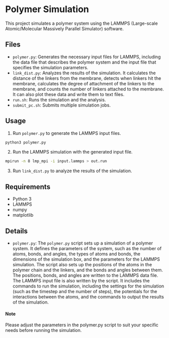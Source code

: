 # Polymer Simulation

This project simulates a polymer system using the LAMMPS (Large-scale Atomic/Molecular Massively Parallel Simulator) software.

## Files

- `polymer.py`: Generates the necessary input files for LAMMPS, including the data file that describes the polymer system and the input file that specifies the simulation parameters.
- `link_dist.py`: Analyzes the results of the simulation. It calculates the distance of the linkers from the membrane, detects when linkers hit the membrane, calculates the degree of attachment of the linkers to the membrane, and counts the number of linkers attached to the membrane. It can also plot these data and write them to text files.
- `run.sh`: Runs the simulation and the analysis.
- `submit_pc.sh`: Submits multiple simulation jobs.

## Usage

1. Run `polymer.py` to generate the LAMMPS input files.
```sh
python3 polymer.py
```
2. Run the LAMMPS simulation with the generated input file.
```sh
mpirun -n 8 lmp_mpi -i input.lammps > out.run
```

3. Run `link_dist.py` to analyze the results of the simulation.

## Requirements

- Python 3
- LAMMPS
- numpy
- matplotlib

## Details
- `polymer.py`: The `polymer.py` script sets up a simulation of a polymer system. It defines the parameters of the system, such as the number of atoms, bonds, and angles, the types of atoms and bonds, the dimensions of the simulation box, and the parameters for the LAMMPS simulation. The script also sets up the positions of the atoms in the polymer chain and the linkers, and the bonds and angles between them. The positions, bonds, and angles are written to the LAMMPS data file. The LAMMPS input file is also written by the script. It includes the commands to run the simulation, including the settings for the simulation (such as the timestep and the number of steps), the potentials for the interactions between the atoms, and the commands to output the results of the simulation.

#### Note
Please adjust the parameters in the polymer.py script to suit your specific needs before running the simulation.
